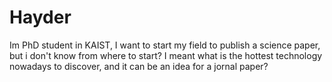 # Hayder
Im PhD student in KAIST, I want to start my field to publish a science paper, but i don't know from where to start? I meant what is the hottest technology nowadays to discover, and it can be an idea for a jornal paper?
